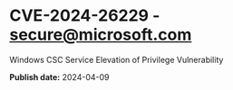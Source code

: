 # CVE-2024-26229 - secure@microsoft.com

Windows CSC Service Elevation of Privilege Vulnerability

**Publish date:** 2024-04-09
